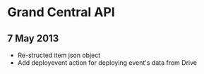 # Grand Central API

## 7 May 2013

- Re-structed item json object
- Add deployevent action for deploying event's data from Drive

